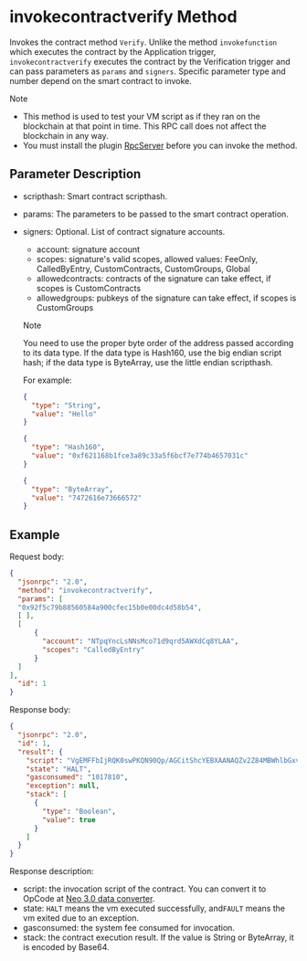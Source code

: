 # invokecontractverify Method

Invokes the contract method `Verify`. Unlike the method `invokefunction` which executes the contract by the Application trigger, `invokecontractverify` executes the contract by the Verification trigger and can pass parameters as `params` and `signers`. Specific parameter type and number depend on the smart contract to invoke.

> [!Note]
>
> - This method is used to test your VM script as if they ran on the blockchain at that point in time. This RPC call does not affect the blockchain in any way.
> - You must install the plugin [RpcServer](https://github.com/neo-project/neo-modules/releases) before you can invoke the method.

## Parameter Description

- scripthash: Smart contract scripthash.

- params: The parameters to be passed to the smart contract operation. 

- signers: Optional. List of contract signature accounts.
  * account: signature account
  * scopes: signature's valid scopes, allowed values: FeeOnly, CalledByEntry, CustomContracts, CustomGroups, Global
  * allowedcontracts: contracts of the signature can take effect, if scopes is CustomContracts
  * allowedgroups: pubkeys of the signature can take effect, if scopes is CustomGroups
  
  > [!Note]
  >
  > You need to use the proper byte order of the address passed according to its data type. If the data type is Hash160, use the big endian script hash; if the data type is ByteArray, use the little endian scripthash.
  
  For example:
  
    ```json
    {
      "type": "String",
      "value": "Hello"
    }
  
    {
      "type": "Hash160",
      "value": "0xf621168b1fce3a89c33a5f6bcf7e774b4657031c"
    }
  
    {
      "type": "ByteArray",
      "value": "7472616e73666572"
    }
    ```

## Example

Request body:

```json
{
  "jsonrpc": "2.0",
  "method": "invokecontractverify",
  "params": [ 
  "0x92f5c79b88560584a900cfec15b0e00dc4d58b54", 
  [ ],
  [
      {
        "account": "NTpqYncLsNNsMco71d9qrd5AWXdCq8YLAA",
        "scopes": "CalledByEntry"
      }
  ]
],
  "id": 1
}
```

Response body:

```json
{
  "jsonrpc": "2.0",
  "id": 1,
  "result": {
    "script": "VgEMFFbIjRQK0swPKQN90Qp/AGCitShcYEBXAANAQZv2Z84MBWhlbGxvDAV3b3JsZFNB5j8YhEBXAQAMFFbIjRQK0swPKQN90Qp/AGCitShcQfgn7IxwaEA=",
    "state": "HALT",
    "gasconsumed": "1017810",
    "exception": null,
    "stack": [
      {
        "type": "Boolean",
        "value": true
      }
    ]
  }
}
```

Response description:

- script: the invocation script of the contract. You can convert it to OpCode at [Neo 3.0 data converter](https://neo.org/converter).
- state: `HALT` means the vm executed successfully, and`FAULT` means the vm exited due to an exception. 
- gasconsumed: the system fee consumed for invocation.
- stack: the contract execution result. If the value is String or ByteArray, it is encoded by Base64.